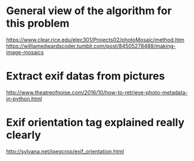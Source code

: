 # General view of the algorithm for this problem
https://www.clear.rice.edu/elec301/Projects02/photoMosaic/method.htm
https://williamedwardscoder.tumblr.com/post/84505278488/making-image-mosaics

# Extract exif datas from pictures
http://www.theatreofnoise.com/2016/10/how-to-retrieve-photo-metadata-in-python.html

# Exif orientation tag explained really clearly
http://sylvana.net/jpegcrop/exif_orientation.html


